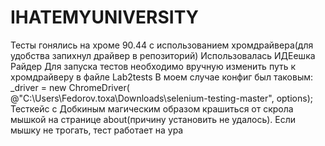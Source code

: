 # IHATEMYUNIVERSITY
Тесты гонялись на хроме 90.44 с использованием хромдрайвера(для удобства запихнул драйвер в репозиторий)
Использовалась ИДЕешка Райдер 
Для запуска тестов необходимо вручную изменить путь к хромдрайверу в файле Lab2tests 
В моем случае конфиг был таковым: _driver = new ChromeDriver( @"C:\Users\Fedorov.toxa\Downloads\selenium-testing-master\", options);
Тесткейс с Добкиным магическим образом крашиться от скрола мышкой на странице about(причину установить не удалось). Если мышку не трогать, тест работает на ура
